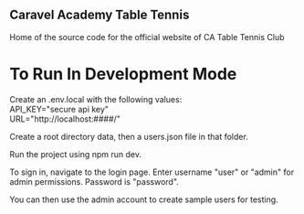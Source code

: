 ## Caravel Academy Table Tennis
Home of the source code for the official website of CA Table Tennis Club
# To Run In Development Mode
Create an .env.local with the following values:  
  API_KEY="secure api key"  
  URL="http://localhost:####/"

Create a root directory data, then a users.json file in that folder.

Run the project using npm run dev.

To sign in, navigate to the login page. Enter username "user" or "admin" for admin permissions. Password is "password".

You can then use the admin account to create sample users for testing.